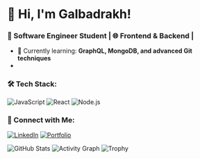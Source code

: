 # 👋 Hi, I'm Galbadrakh!
### 🚀 Software Engineer Student | 🌐 Frontend & Backend | 

- 🌱 Currently learning: **GraphQL, MongoDB, and advanced Git techniques**
- 
### 🛠️ Tech Stack:
![JavaScript](https://img.shields.io/badge/JavaScript-F7DF1E?style=flat&logo=javascript&logoColor=black)
![React](https://img.shields.io/badge/React-20232A?style=flat&logo=react&logoColor=61DAFB)
![Node.js](https://img.shields.io/badge/Node.js-339933?style=flat&logo=node.js&logoColor=white)

### 🔗 Connect with Me:
[![LinkedIn](https://img.shields.io/badge/LinkedIn-blue?style=flat&logo=linkedin)](https://linkedin.com/in/yourprofile)
[![Portfolio](https://img.shields.io/badge/Portfolio-121212?style=flat&logo=github)](https://yourportfolio.com)

![GitHub Stats](https://github-readme-stats.vercel.app/api?username=galbadrakh23&show_icons=true&theme=radical)
![Activity Graph](https://github-readme-activity-graph.cyclic.app/graph?username=galbadrakh23&theme=github)
![Trophy](https://github-profile-trophy.vercel.app/?username=galbadrakh23)

